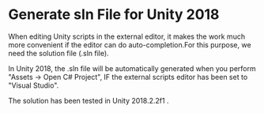 # Generate sln File for Unity 2018
When editing Unity scripts in the external editor, it makes the work much more convenient if the editor can do auto-completion.For this purpose, we need the solution file (.sln file).

In Unity 2018, the .sln file will be automatically generated when you perform "Assets -> Open C# Project", IF the external scripts editor has been set to "Visual Studio".

The solution has been tested in Unity 2018.2.2f1 .    
